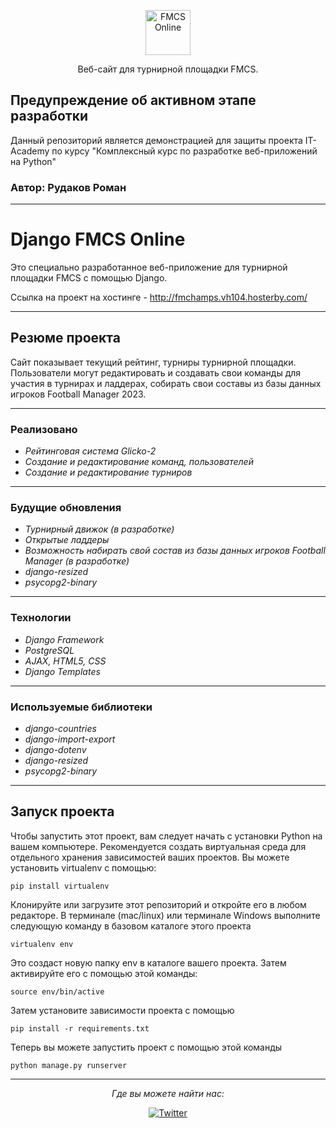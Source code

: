 <p align="center">
  <p align="center">
    <a href="http://fmchamps.vh104.hosterby.com/" target="_blank">
      <img src="https://github.com/thebuildup/fmcswebproject/blob/master/fmcs/static/images/logo_fmcs.png" alt="FMCS Online" height="72">
    </a>
  </p>
  <p align="center">
    Веб-сайт для турнирной площадки FMCS.
  </p>
</p>

## **Предупреждение об активном этапе разработки**

Данный репозиторий является демонстрацией для защиты проекта IT-Academy по курсу "Комплексный курс по разработке
веб-приложений на Python"

### Автор: Рудаков Роман

---

# **Django FMCS Online**

Это специально разработанное веб-приложение для турнирной площадки FMCS с помощью Django.

Ссылка на проект на хостинге - http://fmchamps.vh104.hosterby.com/

---

## Резюме проекта

Сайт показывает текущий рейтинг, турниры турнирной площадки. Пользователи могут редактировать и создавать свои команды
для
участия в турнирах и ладдерах, собирать свои составы из базы данных игроков Football Manager 2023.

---

### Реализовано

- _Рейтинговая система Glicko-2_
- _Создание и редактирование команд, пользователей_
- _Создание и редактирование турниров_

---

### Будущие обновления

- _Турнирный движок (в разработке)_
- _Открытые ладдеры_
- _Возможность набирать свой состав из базы данных игроков Football Manager (в разработке)_
- _django-resized_
- _psycopg2-binary_

---

### Технологии

- _Django Framework_
- _PostgreSQL_
- _AJAX, HTML5, CSS_
- _Django Templates_

---

### Используемые библиотеки

- _django-countries_
- _django-import-export_
- _django-dotenv_
- _django-resized_
- _psycopg2-binary_

---

## Запуск проекта

Чтобы запустить этот проект, вам следует начать с установки Python на вашем компьютере. Рекомендуется создать
виртуальная среда для отдельного хранения зависимостей ваших проектов. Вы можете установить virtualenv с помощью:

```
pip install virtualenv
```

Клонируйте или загрузите этот репозиторий и откройте его в любом редакторе. В терминале (mac/linux) или терминале
Windows
выполните следующую команду в базовом каталоге этого проекта

```
virtualenv env
```

Это создаст новую папку env в каталоге вашего проекта. Затем активируйте его с помощью этой команды:

```
source env/bin/active
```

Затем установите зависимости проекта с помощью

```
pip install -r requirements.txt
```

Теперь вы можете запустить проект с помощью этой команды

```
python manage.py runserver
```

---

<div align="center">

<i>Где вы можете найти нас:</i><br>

<a href="https://twitter.com/FMChampSeries" target="_blank"><img src="https://img.shields.io/badge/Twitter-%231877F2.svg?&style=flat-square&logo=twitter&logoColor=white" alt="Twitter"></a>

</div>